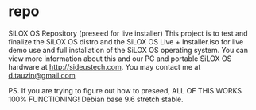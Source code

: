 # repo
SiLOX OS Repository (preseed for live installer)
This project is to test and finalize the SiLOX OS distro and the SiLOX OS Live + Installer.iso for live demo use and full installation of the SiLOX OS operating system. You can view more information about this and our PC and portable SiLOX OS hardware at http://sideustech.com. You may contact me at d.tauzin@gmail.com

PS. If you are trying to figure out how to preseed, ALL OF THIS WORKS 100% FUNCTIONING! Debian base 9.6 stretch stable.
